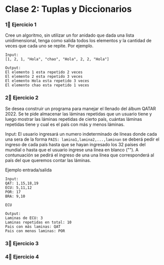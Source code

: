 # Clase 2: Tuplas y Diccionarios

### 1⃣ Ejercicio 1

Cree un algoritmo, sin utilizar un for anidado que dada una lista unidimensional, tenga como salida todos los elementos y la cantidad de veces que cada uno se repite. Por ejemplo.

```
Input:
[1, 2, 1, "Hola", "chao", "Hola", 2, 2, "Hola"]
```
```
Output:
El elemento 1 esta repetido 2 veces
El elemento 2 esta repetido 3 veces
El elemento Hola esta repetido 3 veces
El elemento chao esta repetido 1 veces

```



### 2⃣ Ejercicio 2

Se desea construir un programa para manejar el llenado del álbum QATAR 2022.
Se te pide almacenar las láminas repetidas que un usuario tiene y luego mostrar las láminas repetidas de cierto país, cuántas láminas repetidas tiene y cual es el país con más y menos láminas.

Input: El usuario ingresará un numero indeterminado de líneas donde cada una sera de la forma `PAIS: lamina1,lamina2,...,laminan` se deberá pedir el ingreso de cada país hasta que se hayan ingresado los 32 países del mundial o hasta que el usuario ingrese una línea en blanco ("").
A contunuación se pedirá el ingreso de una una línea que corresponderá al país del que queremos contar las láminas.

Ejemplo entrada/salida
```
Input:
QAT: 1,15,18,19
ECU: 5,11,12
POR: 17
BRA: 9,10

ECU
```
```
Output:
Laminas de ECU: 3
Laminas repetidas en total: 10
Pais con más laminas: QAT
Pais con menos laminas: POR
```

### 3⃣ Ejercicio 3



### 4⃣ Ejercicio 4

